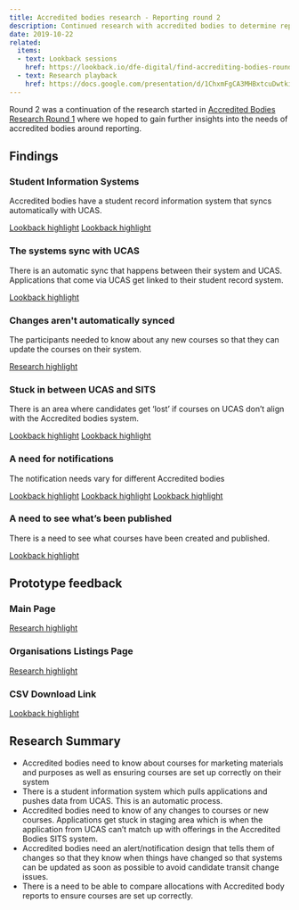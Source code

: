 ```yaml
---
title: Accredited bodies research - Reporting round 2
description: Continued research with accredited bodies to determine reporting needs
date: 2019-10-22
related:
  items:
  - text: Lookback sessions
    href: https://lookback.io/dfe-digital/find-accrediting-bodies-round-2
  - text: Research playback
    href: https://docs.google.com/presentation/d/1ChxmFgCA3MHBxtcuDwtkiUeNdYBXs2prmeqa9jtQuk8/edit#slide=id.g75687fc910_0_119
---
```

Round 2 was a continuation of the research started in [Accredited Bodies Research Round 1](/publish-teacher-training-courses/accredited-bodies-research-round-1) where we hoped to gain further insights into the needs of accredited bodies around reporting.

## Findings

### Student Information Systems

Accredited bodies have a student record information system that syncs automatically with UCAS.

[Lookback highlight](https://lookback.io/watch/5393vNS6529xg4igS)
[Lookback highlight](https://lookback.io/watch/Nsj3HvTnPiZnRN5Zz)

### The systems sync with UCAS

There is an automatic sync that happens between their system and UCAS. Applications that come via UCAS get linked to their student record system.

[Lookback highlight](https://lookback.io/watch/ozWtDtBffhvKoS7xM)

### Changes aren't automatically synced

The participants needed to know about any new courses so that they can update the courses on their system.

[Research highlight](https://docs.google.com/presentation/d/1ChxmFgCA3MHBxtcuDwtkiUeNdYBXs2prmeqa9jtQuk8/edit#slide=id.g6b4896b14d_1_36)

### Stuck in between UCAS and SITS

There is an area where candidates get ‘lost’ if courses on UCAS don’t align with the Accredited bodies system.

[Lookback highlight](https://lookback.io/watch/Rm39LacvcTgXqfeZm)
[Lookback highlight](https://lookback.io/watch/tZfZGw9T5DshrkgxB)

### A need for notifications

The notification needs vary for different Accredited bodies

[Lookback highlight](https://lookback.io/watch/mB5M4s3nkDD7yTgxB)
[Lookback highlight](https://lookback.io/watch/Z3H5Gb4jg9B5Qn8yW)
[Lookback highlight](https://lookback.io/watch/oLt8PPBwJ29DNjhch)

### A need to see what’s been published

There is a need to see what courses have been created and published.

[Lookback highlight](https://lookback.io/watch/wKTSDi4kkuLERJqjS)

## Prototype feedback

### Main Page

[Research highlight](https://docs.google.com/presentation/d/1ChxmFgCA3MHBxtcuDwtkiUeNdYBXs2prmeqa9jtQuk8/edit#slide=id.g70bcc29089_0_19)

### Organisations Listings Page

[Research highlight](https://docs.google.com/presentation/d/1ChxmFgCA3MHBxtcuDwtkiUeNdYBXs2prmeqa9jtQuk8/edit#slide=id.g6b4896b14d_1_76)

### CSV Download Link

[Lookback highlight](https://lookback.io/watch/Z3H5Gb4jg9B5Qn8yW)

## Research Summary

* Accredited bodies need to know about courses for marketing materials and purposes as well as ensuring courses are set up correctly on their system 
* There is a student information system which pulls applications and pushes data from UCAS. This is an automatic process.
* Accredited bodies need to know of any changes to courses or new courses. Applications get stuck in staging area which is when the application from UCAS can’t match up with offerings in the Accredited Bodies SITS system.
* Accredited bodies need an alert/notification design that tells them of changes so that they know when things have changed so that systems can be updated as soon as possible to avoid candidate transit change issues.
* There is a need to be able to compare allocations with Accredited body reports to ensure courses are set up correctly.

